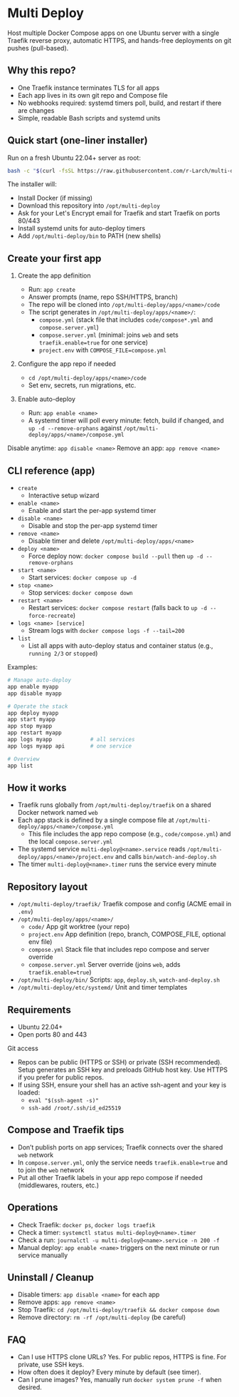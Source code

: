 # Multi Deploy

Host multiple Docker Compose apps on one Ubuntu server with a single Traefik reverse proxy, automatic HTTPS, and hands-free deployments on git pushes (pull-based).

## Why this repo?

- One Traefik instance terminates TLS for all apps
- Each app lives in its own git repo and Compose file
- No webhooks required: systemd timers poll, build, and restart if there are changes
- Simple, readable Bash scripts and systemd units

## Quick start (one-liner installer)

Run on a fresh Ubuntu 22.04+ server as root:

```bash
bash -c "$(curl -fsSL https://raw.githubusercontent.com/r-Larch/multi-deploy/refs/heads/master/setup.sh)"
```

The installer will:

- Install Docker (if missing)
- Download this repository into `/opt/multi-deploy`
- Ask for your Let's Encrypt email for Traefik and start Traefik on ports 80/443
- Install systemd units for auto-deploy timers
- Add `/opt/multi-deploy/bin` to PATH (new shells)

## Create your first app

1. Create the app definition
   - Run: `app create`
   - Answer prompts (name, repo SSH/HTTPS, branch)
   - The repo will be cloned into `/opt/multi-deploy/apps/<name>/code`
   - The script generates in `/opt/multi-deploy/apps/<name>/`:
     - `compose.yml` (stack file that includes `code/compose*.yml` and `compose.server.yml`)
     - `compose.server.yml` (minimal: joins `web` and sets `traefik.enable=true` for one service)
     - `project.env` with `COMPOSE_FILE=compose.yml`

2. Configure the app repo if needed
   - `cd /opt/multi-deploy/apps/<name>/code`
   - Set env, secrets, run migrations, etc.

3. Enable auto-deploy
   - Run: `app enable <name>`
   - A systemd timer will poll every minute: fetch, build if changed, and `up -d --remove-orphans` against `/opt/multi-deploy/apps/<name>/compose.yml`

Disable anytime: `app disable <name>`
Remove an app: `app remove <name>`

## CLI reference (app)

- `create`
  - Interactive setup wizard
- `enable <name>`
  - Enable and start the per-app systemd timer
- `disable <name>`
  - Disable and stop the per-app systemd timer
- `remove <name>`
  - Disable timer and delete `/opt/multi-deploy/apps/<name>`
- `deploy <name>`
  - Force deploy now: `docker compose build --pull` then `up -d --remove-orphans`
- `start <name>`
  - Start services: `docker compose up -d`
- `stop <name>`
  - Stop services: `docker compose down`
- `restart <name>`
  - Restart services: `docker compose restart` (falls back to `up -d --force-recreate`)
- `logs <name> [service]`
  - Stream logs with `docker compose logs -f --tail=200`
- `list`
  - List all apps with auto-deploy status and container status (e.g., `running 2/3` or `stopped`)

Examples:

```bash
# Manage auto-deploy
app enable myapp
app disable myapp

# Operate the stack
app deploy myapp
app start myapp
app stop myapp
app restart myapp
app logs myapp            # all services
app logs myapp api        # one service

# Overview
app list
```

## How it works

- Traefik runs globally from `/opt/multi-deploy/traefik` on a shared Docker network named `web`
- Each app stack is defined by a single compose file at `/opt/multi-deploy/apps/<name>/compose.yml`
  - This file includes the app repo compose (e.g., `code/compose.yml`) and the local `compose.server.yml`
- The systemd service `multi-deploy@<name>.service` reads `/opt/multi-deploy/apps/<name>/project.env` and calls `bin/watch-and-deploy.sh`
- The timer `multi-deploy@<name>.timer` runs the service every minute

## Repository layout

- `/opt/multi-deploy/traefik/`        Traefik compose and config (ACME email in `.env`)
- `/opt/multi-deploy/apps/<name>/`
  - `code/`                           App git worktree (your repo)
  - `project.env`                     App definition (repo, branch, COMPOSE_FILE, optional env file)
  - `compose.yml`                     Stack file that includes repo compose and server override
  - `compose.server.yml`              Server override (joins `web`, adds `traefik.enable=true`)
- `/opt/multi-deploy/bin/`            Scripts: `app`, `deploy.sh`, `watch-and-deploy.sh`
- `/opt/multi-deploy/etc/systemd/`    Unit and timer templates

## Requirements

- Ubuntu 22.04+
- Open ports 80 and 443

Git access

- Repos can be public (HTTPS or SSH) or private (SSH recommended). Setup generates an SSH key and preloads GitHub host key. Use HTTPS if you prefer for public repos.
- If using SSH, ensure your shell has an active ssh-agent and your key is loaded:
  - `eval "$(ssh-agent -s)"`
  - `ssh-add /root/.ssh/id_ed25519`

## Compose and Traefik tips

- Don’t publish ports on app services; Traefik connects over the shared `web` network
- In `compose.server.yml`, only the service needs `traefik.enable=true` and to join the `web` network
- Put all other Traefik labels in your app repo compose if needed (middlewares, routers, etc.)

## Operations

- Check Traefik: `docker ps`, `docker logs traefik`
- Check a timer: `systemctl status multi-deploy@<name>.timer`
- Check a run: `journalctl -u multi-deploy@<name>.service -n 200 -f`
- Manual deploy: `app enable <name>` triggers on the next minute or run service manually

## Uninstall / Cleanup

- Disable timers: `app disable <name>` for each app
- Remove apps: `app remove <name>`
- Stop Traefik: `cd /opt/multi-deploy/traefik && docker compose down`
- Remove directory: `rm -rf /opt/multi-deploy` (be careful)

## FAQ

- Can I use HTTPS clone URLs? Yes. For public repos, HTTPS is fine. For private, use SSH keys.
- How often does it deploy? Every minute by default (see timer).
- Can I prune images? Yes, manually run `docker system prune -f` when desired.
